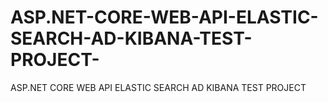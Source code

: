 # ASP.NET-CORE-WEB-API-ELASTIC-SEARCH-AD-KIBANA-TEST-PROJECT-
ASP.NET CORE WEB API ELASTIC SEARCH AD KIBANA TEST PROJECT 
